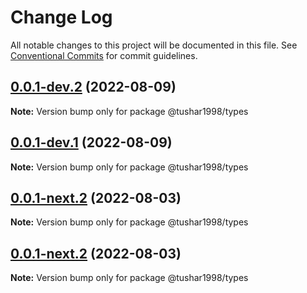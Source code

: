 # Change Log

All notable changes to this project will be documented in this file.
See [Conventional Commits](https://conventionalcommits.org) for commit guidelines.

## [0.0.1-dev.2](https://github.com/tushar1998/ultimate-monorepo/compare/v0.0.1-dev.1...v0.0.1-dev.2) (2022-08-09)

**Note:** Version bump only for package @tushar1998/types





## [0.0.1-dev.1](https://github.com/tushar1998/ultimate-monorepo/compare/v0.0.1-next.2...v0.0.1-dev.1) (2022-08-09)

**Note:** Version bump only for package @tushar1998/types





## [0.0.1-next.2](https://github.com/tushar1998/ultimate-monorepo/compare/v0.0.1-next.1...v0.0.1-next.2) (2022-08-03)

**Note:** Version bump only for package @tushar1998/types





## [0.0.1-next.2](https://github.com/tushar1998/ultimate-monorepo/compare/v0.0.1-next.1...v0.0.1-next.2) (2022-08-03)

**Note:** Version bump only for package @tushar1998/types
